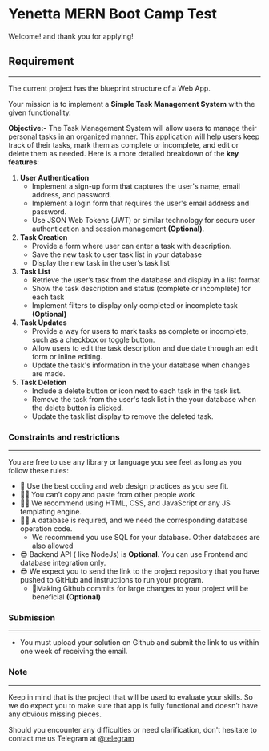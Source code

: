 # Yenetta MERN Boot Camp Test

Welcome! and thank you for applying!

## Requirement

---

The current project has the blueprint structure of a Web App.

Your mission is to implement a **Simple Task Management System** with the given functionality.

**Objective:-** The Task Management System will allow users to manage their personal tasks in an organized manner. This application will help users keep track of their tasks, mark them as complete or incomplete, and edit or delete them as needed. Here is a more detailed breakdown of the **key features**:

1. **User Authentication**
    - Implement a sign-up form that captures the user's name, email address, and password.
    - Implement a login form that requires the user's email address and password.
    - Use JSON Web Tokens (JWT) or similar technology for secure user authentication and session management **(Optional)**.
2. **************************Task Creation**************************
    - Provide a form where user can enter a task with description.
    - Save the new task to user task list in your database
    - Display the new task in the user’s task list
3. **Task List**
    - Retrieve the user’s task from the database and display in a list format
    - Show the task description and status (complete or incomplete) for each task
    - Implement filters to display only completed or incomplete task **(Optional)**
4. **Task Updates**
    - Provide a way for users to mark tasks as complete or incomplete, such as a checkbox or toggle button.
    - Allow users to edit the task description and due date through an edit form or inline editing.
    - Update the task's information in the your database when changes are made.
5. **Task Deletion**
    - Include a delete button or icon next to each task in the task list.
    - Remove the task from the user's task list in the your database when the delete button is clicked.
    - Update the task list display to remove the deleted task.

### Constraints and restrictions

---

You are free to use any library or language you see feet as long as you follow these rules:

- 🥇 Use the best coding and web design practices as you see fit.
- 👎🏼 You can’t copy and paste from other people work
- 👍🏼 We recommend using HTML, CSS, and JavaScript or any JS templating engine.
- 👍🏼 A database is required, and we need the corresponding database operation code.
    - We recommend you use SQL for your database. Other databases are also allowed
- 😎 Backend API ( like NodeJs) is **Optional**. You can use Frontend and database integration only.
- 😎 We expect you to send the link to the project repository that you have pushed to GitHub and instructions to run your program.
    - 💫Making Github commits for large changes to your project will be beneficial **(Optional)**

### Submission

---

- You must upload your solution on Github and submit the link to us within one week of receiving the email.

### Note

---

Keep in mind that is the project that will be used to evaluate your skills. So we do expect you to make sure that app is fully functional and doesn’t have any obvious missing pieces.

Should you encounter any difficulties or need clarification, don't hesitate to contact me us Telegram at [@telegram](https://t.me/Frontman_V)
